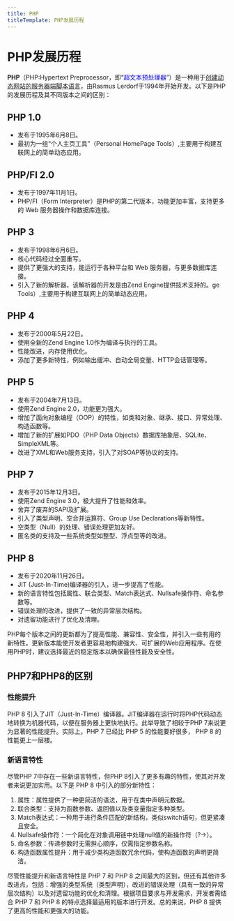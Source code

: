 ```yaml
---
title: PHP
titleTemplate: PHP发展历程
---
```


# PHP发展历程

**PHP**（PHP:Hypertext Preprocessor，即“<font color=#0000ff>超文本预处理器</font>”）是一种用于<u>创建动态网站的服务器端脚本语言</u>，由Rasmus Lerdorf于1994年开始开发。以下是PHP的发展历程及其不同版本之间的区别：

## PHP 1.0
- 发布于1995年6月8日。
- 最初为一组“个人主页工具”（Personal HomePage Tools）,主要用于构建互联网上的简单动态应用。

## PHP/FI 2.0
- 发布于1997年11月1日。
- PHP/FI（Form Interpreter）是PHP的第二代版本，功能更加丰富，支持更多的 Web 服务器操作和数据库连接。

## PHP 3
- 发布于1998年6月6日。
- 核心代码经过全面重写。
- 提供了更强大的支持，能运行于各种平台和 Web 服务器，与更多数据库连接。
- 引入了新的解析器，该解析器的开发是由Zend Engine提供技术支持的。ge Tools）,主要用于构建互联网上的简单动态应用。

## PHP 4
- 发布于2000年5月22日。
- 使用全新的Zend Engine 1.0作为编译与执行的工具。
- 性能改进，内存使用优化。
- 添加了更多新特性，例如输出缓冲、自动全局变量、HTTP会话管理等。

## PHP 5
- 发布于2004年7月13日。
- 使用Zend Engine 2.0，功能更为强大。
- 增加了面向对象编程（OOP）的特性，如类和对象、继承、接口、异常处理、构造函数等。
- 增加了新的扩展如PDO（PHP Data Objects）数据库抽象层、SQLite、SimpleXML等。
- 改进了XML和Web服务支持，引入了对SOAP等协议的支持。

## PHP 7
- 发布于2015年12月3日。
- 使用Zend Engine 3.0，极大提升了性能和效率。
- 舍弃了废弃的SAPI及扩展。
- 引入了类型声明、空合并运算符、Group Use Declarations等新特性。
- 空类型（Null）的处理、错误处理更加友好。
- 匿名类的支持及一些系统类型如整型、浮点型等的改进。

## PHP 8
- 发布于2020年11月26日。
- JIT (Just-In-Time)编译器的引入，进一步提高了性能。
- 新的语言特性包括属性、联合类型、Match表达式、Nullsafe操作符、命名参数等。
- 错误处理的改进，提供了一致的异常层次结构。
- 对遗留功能进行了优化及清理。

PHP每个版本之间的更新都为了提高性能、兼容性、安全性，并引入一些有用的新特性。更新版本能使开发者更容易地构建强大、可扩展的Web应用程序。在使用PHP时，建议选择最近的稳定版本以确保最佳性能及安全性。


## PHP7和PHP8的区别

### 性能提升
PHP 8 引入了JIT（Just-In-Time）编译器。JIT编译器在运行时将PHP代码动态地转换为机器代码，以便在服务器上更快地执行。此举导致了相较于PHP 7来说更为显著的性能提升。实际上，PHP 7 已经比 PHP 5 的性能要好很多， PHP 8 的性能更上一层楼。

### 新语言特性
尽管PHP 7中存在一些新语言特性，但PHP 8引入了更多有趣的特性，使其对开发者来说更加实用。以下是 PHP 8 中引入的部分新特性：

1. 属性：属性提供了一种更简洁的语法，用于在类中声明元数据。
2. 联合类型：支持为函数参数、返回值以及类变量指定多种类型。
3. Match表达式：一种用于进行条件匹配的新结构，类似switch语句，但更紧凑且安全。
4. Nullsafe操作符：一个简化在对象调用链中处理null值的新操作符（?->）。
5. 命名参数：传递参数时无需担心顺序，仅需指定参数名称。
6. 构造函数属性提升：用于减少类构造函数冗余代码，使构造函数的声明更简洁。

尽管性能提升和新语言特性是 PHP 7 和 PHP 8 之间最大的区别，但还有其他许多改进点，包括：增强的类型系统（类型声明），改进的错误处理（具有一致的异常层次结构）以及对遗留功能的优化和清理。根据项目要求与开发需求，开发者需结合 PHP 7 和 PHP 8 的特点选择最适用的版本进行开发。总的来说，PHP 8 提供了更高的性能和更强大的功能。